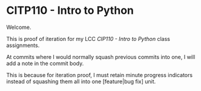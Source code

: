 # CITP110 - Intro to Python

Welcome.

This is proof of iteration for my LCC *CIP110 - Intro to Python* class assignments.

At commits where I would normally squash previous commits
into one, I will add a note in the commit body.

This is because for iteration proof, I must retain minute progress indicators instead
of squashing them all into one \[feature|bug fix\] unit.
